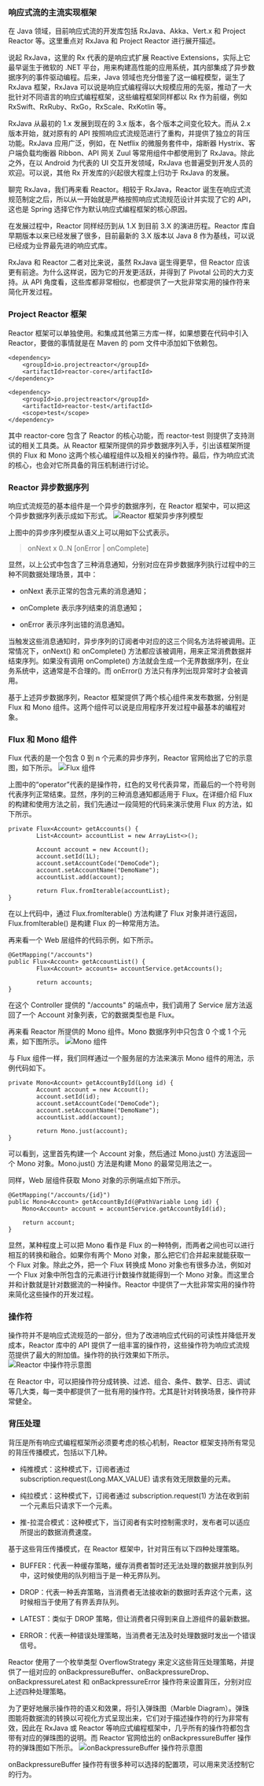 ### 响应式流的主流实现框架
在 Java 领域，目前响应式流的开发库包括 RxJava、Akka、Vert.x 和 Project Reactor 等。这里重点对 RxJava 和 Project Reactor 进行展开描述。

说起 RxJava，这里的 Rx 代表的是响应式扩展 Reactive Extensions，实际上它最早诞生于微软的 .NET 平台，用来构建高性能的应用系统，其内部集成了异步数据序列的事件驱动编程。后来，Java 领域也充分借鉴了这一编程模型，诞生了 RxJava 框架，RxJava 可以说是响应式编程得以大规模应用的先驱，推动了一大批针对不同语言的响应式编程框架，这些编程框架同样都以 Rx 作为前缀，例如 RxSwift、RxRuby、RxGo，RxScale、RxKotlin 等。

RxJava 从最初的 1.x 发展到现在的 3.x 版本，各个版本之间变化较大。而从 2.x 版本开始，就对原有的 API 按照响应式流规范进行了重构，并提供了独立的背压功能。RxJava 应用广泛，例如，在 Netflix 的微服务套件中，熔断器 Hystrix、客户端负载均衡器 Ribbon、API 网关 Zuul 等常用组件中都使用到了 RxJava。除此之外，在以 Android 为代表的 UI 交互开发领域，RxJava 也普遍受到开发人员的欢迎。可以说，其他 Rx 开发库的兴起很大程度上归功于 RxJava 的发展。

聊完 RxJava，我们再来看 Reactor。相较于 RxJava，Reactor 诞生在响应式流规范制定之后，所以从一开始就是严格按照响应式流规范设计并实现了它的 API，这也是 Spring 选择它作为默认响应式编程框架的核心原因。

在发展过程中，Reactor 同样经历到从 1.X 到目前 3.X 的演进历程。Reactor 库自早期版本以来已经发展了很多，目前最新的 3.X 版本以 Java 8 作为基线，可以说已经成为业界最先进的响应式库。

RxJava 和 Reactor 二者对比来说，虽然 RxJava 诞生得更早，但 Reactor 应该更有前途。为什么这样说，因为它的开发更活跃，并得到了 Pivotal 公司的大力支持。从 API 角度看，这些库都非常相似，也都提供了一大批非常实用的操作符来简化开发过程。

### Project Reactor 框架
Reactor 框架可以单独使用。和集成其他第三方库一样，如果想要在代码中引入 Reactor，要做的事情就是在 Maven 的 pom 文件中添加如下依赖包。
```text
<dependency>
    <groupId>io.projectreactor</groupId>
    <artifactId>reactor-core</artifactId>
</dependency>
	 
<dependency>
    <groupId>io.projectreactor</groupId>
    <artifactId>reactor-test</artifactId>
    <scope>test</scope>
</dependency>
```
其中 reactor-core 包含了 Reactor 的核心功能，而 reactor-test 则提供了支持测试的相关工具类。从 Reactor 框架所提供的异步数据序列入手，引出该框架所提供的 Flux 和 Mono 这两个核心编程组件以及相关的操作符。最后，作为响应式流的核心，也会对它所具备的背压机制进行讨论。

### Reactor 异步数据序列
响应式流规范的基本组件是一个异步的数据序列，在 Reactor 框架中，可以把这个异步数据序列表示成如下形式。
![Reactor 框架异步序列模型](image/Reactor%20框架异步序列模型.png)

上图中的异步序列模型从语义上可以用如下公式表示。
> onNext x 0..N [onError | onComplete]

显然，以上公式中包含了三种消息通知，分别对应在异步数据序列执行过程中的三种不同数据处理场景，其中：

- onNext 表示正常的包含元素的消息通知；

- onComplete 表示序列结束的消息通知；

- onError 表示序列出错的消息通知。

当触发这些消息通知时，异步序列的订阅者中对应的这三个同名方法将被调用。正常情况下，onNext() 和 onComplete() 方法都应该被调用，用来正常消费数据并结束序列。如果没有调用 onComplete() 方法就会生成一个无界数据序列，在业务系统中，这通常是不合理的。而 onError() 方法只有序列出现异常时才会被调用。

基于上述异步数据序列，Reactor 框架提供了两个核心组件来发布数据，分别是 Flux 和 Mono 组件。这两个组件可以说是应用程序开发过程中最基本的编程对象。

### Flux 和 Mono 组件
Flux 代表的是一个包含 0 到 n 个元素的异步序列，Reactor 官网给出了它的示意图，如下所示。
![Flux 组件](image/Flux%20组件.png)

上图中的“operator”代表的是操作符，红色的叉号代表异常，而最后的一个符号则代表序列正常结束。显然，序列的三种消息通知都适用于 Flux。在详细介绍 Flux的构建和使用方法之前，我们先通过一段简短的代码来演示使用 Flux 的方法，如下所示。
```text
private Flux<Account> getAccounts() {
        List<Account> accountList = new ArrayList<>();
 
        Account account = new Account();
        account.setId(1L);
        account.setAccountCode("DemoCode");
        account.setAccountName("DemoName");
        accountList.add(account);

        return Flux.fromIterable(accountList);
}
```
在以上代码中，通过 Flux.fromIterable() 方法构建了 Flux<Account> 对象并进行返回，Flux.fromIterable() 是构建 Flux 的一种常用方法。

再来看一个 Web 层组件的代码示例，如下所示。
```text
@GetMapping("/accounts")
public Flux<Account> getAccountList() {
        Flux<Account> accounts= accountService.getAccounts();

        return accounts;
}
```
在这个 Controller 提供的 "/accounts" 的端点中，我们调用了 Service 层方法返回了一个 Account 对象列表，它的数据类型也是 Flux<Account>。

再来看 Reactor 所提供的 Mono 组件。Mono 数据序列中只包含 0 个或 1 个元素，如下图所示。
![Mono 组件](image/Mono%20组件.png)

与 Flux 组件一样，我们同样通过一个服务层的方法来演示 Mono 组件的用法，示例代码如下。
```text
private Mono<Account> getAccountById(Long id) { 
        Account account = new Account();
        account.setId(id);
        account.setAccountCode("DemoCode");
        account.setAccountName("DemoName");
        accountList.add(account);

        return Mono.just(account);
}
```
可以看到，这里首先构建一个 Account 对象，然后通过 Mono.just() 方法返回一个 Mono 对象。Mono.just() 方法是构建 Mono 的最常见用法之一。

同样，Web 层组件获取 Mono<Account> 对象的示例端点如下所示。
```text
@GetMapping("/accounts/{id}")
public Mono<Account> getAccountById(@PathVariable Long id) {
    Mono<Account> account = accountService.getAccountById(id);

    return account;
}
```
显然，某种程度上可以把 Mono 看作是 Flux 的一种特例，而两者之间也可以进行相互的转换和融合。如果你有两个 Mono 对象，那么把它们合并起来就能获取一个 Flux 对象。除此之外，把一个 Flux 转换成 Mono 对象也有很多办法，例如对一个 Flux 对象中所包含的元素进行计数操作就能得到一个 Mono 对象。而这里合并和计数就是针对数据流的一种操作。Reactor 中提供了一大批非常实用的操作符来简化这些操作的开发过程。

### 操作符
操作符并不是响应式流规范的一部分，但为了改进响应式代码的可读性并降低开发成本，Reactor 库中的 API 提供了一组丰富的操作符，这些操作符为响应式流规范提供了最大的附加值。操作符的执行效果如下所示。
![Reactor 中操作符示意图](image/Reactor%20中操作符示意图.png)

在 Reactor 中，可以把操作符分成转换、过滤、组合、条件、数学、日志、调试等几大类，每一类中都提供了一批有用的操作符。尤其是针对转换场景，操作符非常健全。

### 背压处理
背压是所有响应式编程框架所必须要考虑的核心机制，Reactor 框架支持所有常见的背压传播模式，包括以下几种。

- 纯推模式：这种模式下，订阅者通过 subscription.request(Long.MAX_VALUE) 请求有效无限数量的元素。

- 纯拉模式：这种模式下，订阅者通过 subscription.request(1) 方法在收到前一个元素后只请求下一个元素。

- 推-拉混合模式：这种模式下，当订阅者有实时控制需求时，发布者可以适应所提出的数据消费速度。

基于这些背压传播模式，在 Reactor 框架中，针对背压有以下四种处理策略。

- BUFFER：代表一种缓存策略，缓存消费者暂时还无法处理的数据并放到队列中，这时候使用的队列相当于是一种无界队列。

- DROP：代表一种丢弃策略，当消费者无法接收新的数据时丢弃这个元素，这时候相当于使用了有界丢弃队列。

- LATEST：类似于 DROP 策略，但让消费者只得到来自上游组件的最新数据。

- ERROR：代表一种错误处理策略，当消费者无法及时处理数据时发出一个错误信号。

Reactor 使用了一个枚举类型 OverflowStrategy 来定义这些背压处理策略，并提供了一组对应的 onBackpressureBuffer、onBackpressureDrop、onBackpressureLatest 和 onBackpressureError 操作符来设置背压，分别对应上述四种处理策略。

为了更好地展示操作符的语义和效果，将引入弹珠图（Marble Diagram）。弹珠图能将数据流的转换以可视化方式呈现出来，它们对于描述操作符的行为非常有效，因此在 RxJava 或 Reactor 等响应式编程框架中，几乎所有的操作符都包含带有对应的弹珠图的说明。而 Reactor 官网给出的 onBackpressureBuffer 操作符的弹珠图如下所示。
![onBackpressureBuffer 操作符示意图](image/onBackpressureBuffer%20操作符示意图.png)

onBackpressureBuffer 操作符有很多种可以选择的配置项，可以用来灵活控制它的行为。




